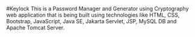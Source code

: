 #Keylock
This is a Password Manager and Generator using Cryptography web application that is being built using technologies like HTML, CSS, Bootstrap, JavaScript, Java SE, Jakarta Servlet, JSP, MySQL DB and Apache Tomcat Server.
